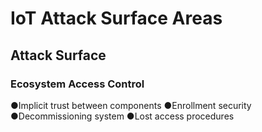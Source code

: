 # IoT Attack Surface Areas

## Attack Surface
### Ecosystem Access Control
●Implicit trust between components
●Enrollment security
●Decommissioning system
●Lost access procedures
